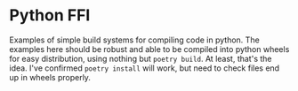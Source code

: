 # Python FFI

Examples of simple build systems for compiling code in python.
The examples here should be robust and able to be compiled into python wheels for easy distribution, using nothing but `poetry build`.
At least, that's the idea. I've confirmed `poetry install` will work, but need to check files end up in wheels properly.
